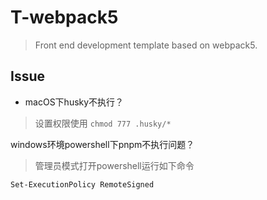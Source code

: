 # T-webpack5

> Front end development template based on webpack5.

## Issue

- macOS下husky不执行？

> 设置权限使用 `chmod 777 .husky/*`

windows环境powershell下pnpm不执行问题？

> 管理员模式打开powershell运行如下命令

```shell
Set-ExecutionPolicy RemoteSigned
```
